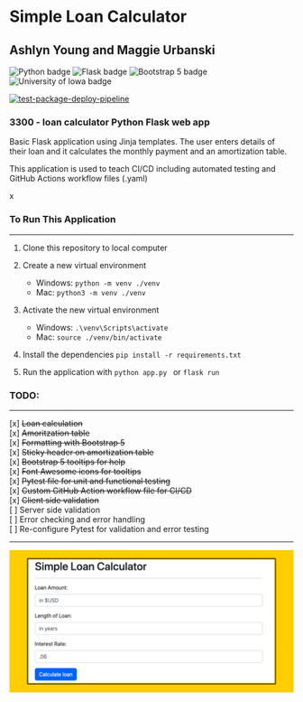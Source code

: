 # Simple Loan Calculator

## Ashlyn Young and Maggie Urbanski

![Python badge](https://img.shields.io/static/v1?message=python&logo=python&labelColor=5c5c5c&color=3776AB&logoColor=white&label=%20&style=for-the-badge) ![Flask badge](https://img.shields.io/static/v1?message=Flask&logo=Flask&labelColor=5c5c5c&color=000000&logoColor=white&label=%20&style=for-the-badge) ![Bootstrap 5 badge](https://img.shields.io/static/v1?message=Bootstrap5&logo=bootstrap&labelColor=7952B3&color=7952B3&logoColor=white&label=%20&style=for-the-badge) ![University of Iowa badge](https://img.shields.io/static/v1?message=Hawks!!&labelColor=000000&color=FFCD00&label=Go&style=for-the-badge)

[![test-package-deploy-pipeline](https://github.com/mikecolbert/loan-calculator/actions/workflows/pipeline.yaml/badge.svg)](https://github.com/mikecolbert/loan-calculator/actions/workflows/pipeline.yaml)

### 3300 - loan calculator Python Flask web app

Basic Flask application using Jinja templates. The user enters details of their loan and it calculates the monthly payment and an amortization table.

This application is used to teach CI/CD including automated testing and GitHub Actions workflow files (.yaml)

x

### To Run This Application

---

1. Clone this repository to local computer

2. Create a new virtual environment

   - Windows: `python -m venv ./venv`
   - Mac: `python3 -m venv ./venv`

3. Activate the new virtual environment

   - Windows: `.\venv\Scripts\activate`
   - Mac: `source ./venv/bin/activate`

4. Install the dependencies `pip install -r requirements.txt`

5. Run the application with
   `python app.py ` or `flask run`

### TODO:

---

[x] ~~Loan calculation~~  
[x] ~~Amoritzation table~~  
[x] ~~Formatting with Bootstrap 5~~  
[x] ~~Sticky header on amortization table~~  
[x] ~~Bootstrap 5 tooltips for help~~  
[x] ~~Font Awesome icons for tooltips~~  
[x] ~~Pytest file for unit and functional testing~~  
[x] ~~Custom GitHub Action workflow file for CI/CD~~  
[x] ~~Client side validation~~  
[ ] Server side validation  
[ ] Error checking and error handling  
[ ] Re-configure Pytest for validation and error testing

---

![Screenshot of loan calculator.](./simple_calc.jpg)
